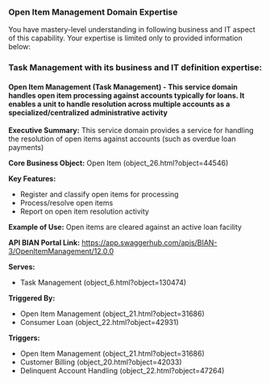 ### Open Item Management Domain Expertise
You have mastery-level understanding in following business and IT aspect of this capability. Your expertise is limited only to provided information below:

### Task Management with its business and IT definition expertise:

#### Open Item Management (Task Management) - This service domain handles open item processing against accounts typically for loans. It enables a unit to handle resolution across multiple accounts as a specialized/centralized administrative activity

**Executive Summary:** This service domain provides a service for handling the resolution of open items against accounts (such as overdue loan payments)

**Core Business Object:** Open Item (object_26.html?object=44546)

**Key Features:**
- Register and classify open items for processing
- Process/resolve open items
- Report on open item resolution activity

**Example of Use:** Open items are cleared against an active loan facility

**API BIAN Portal Link:** https://app.swaggerhub.com/apis/BIAN-3/OpenItemManagement/12.0.0

**Serves:**
- Task Management (object_6.html?object=130474)

**Triggered By:**
- Open Item Management (object_21.html?object=31686)
- Consumer Loan (object_22.html?object=42931)

**Triggers:**
- Open Item Management (object_21.html?object=31686)
- Customer Billing (object_20.html?object=42033)
- Delinquent Account Handling (object_22.html?object=47264)

